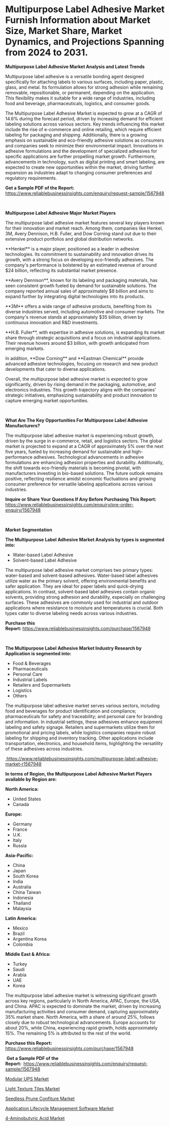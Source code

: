 <p><h1>Multipurpose Label Adhesive Market Furnish Information about Market Size, Market Share, Market Dynamics, and Projections Spanning from 2024 to 2031.</h1></p><p><strong>Multipurpose Label Adhesive Market Analysis and Latest Trends</strong></p>
<p><p>Multipurpose label adhesive is a versatile bonding agent designed specifically for attaching labels to various surfaces, including paper, plastic, glass, and metal. Its formulation allows for strong adhesion while remaining removable, repositionable, or permanent, depending on the application. This flexibility makes it suitable for a wide range of industries, including food and beverage, pharmaceuticals, logistics, and consumer goods.</p><p>The Multipurpose Label Adhesive Market is expected to grow at a CAGR of 14.6% during the forecast period, driven by increasing demand for efficient labeling solutions across various sectors. Key trends influencing this market include the rise of e-commerce and online retailing, which require efficient labeling for packaging and shipping. Additionally, there is a growing emphasis on sustainable and eco-friendly adhesive solutions as consumers and companies seek to minimize their environmental impact. Innovations in adhesive formulations and the development of specialized adhesives for specific applications are further propelling market growth. Furthermore, advancements in technology, such as digital printing and smart labeling, are expected to create new opportunities within the market, driving further expansion as industries adapt to changing consumer preferences and regulatory requirements.</p></p>
<p><strong>Get a Sample PDF of the Report:&nbsp;</strong> <a href="https://www.reliablebusinessinsights.com/enquiry/request-sample/1567948?utm_campaign=1109&utm_medium=2&utm_source=Github&utm_content=ia&utm_term=07122024&utm_id=multipurpose-label-adhesive">https://www.reliablebusinessinsights.com/enquiry/request-sample/1567948</a></p>
<p>&nbsp;</p>
<p><strong>Multipurpose Label Adhesive Major Market Players</strong></p>
<p><p>The multipurpose label adhesive market features several key players known for their innovation and market reach. Among them, companies like Henkel, 3M, Avery Dennison, H.B. Fuller, and Dow Corning stand out due to their extensive product portfolios and global distribution networks.</p><p>**Henkel** is a major player, positioned as a leader in adhesive technologies. Its commitment to sustainability and innovation drives its growth, with a strong focus on developing eco-friendly adhesives. The company's performance is bolstered by an estimated revenue of around $24 billion, reflecting its substantial market presence.</p><p>**Avery Dennison**, known for its labeling and packaging materials, has seen consistent growth fueled by demand for sustainable solutions. The company reported annual sales of approximately $8 billion and aims to expand further by integrating digital technologies into its products.</p><p>**3M** offers a wide range of adhesive products, benefiting from its diverse industries served, including automotive and consumer markets. The company's revenue stands at approximately $35 billion, driven by continuous innovation and R&D investments.</p><p>**H.B. Fuller**, with expertise in adhesive solutions, is expanding its market share through strategic acquisitions and a focus on industrial applications. Their revenue hovers around $3 billion, with growth anticipated from emerging markets.</p><p>In addition, **Dow Corning** and **Eastman Chemical** provide advanced adhesive technologies, focusing on research and new product developments that cater to diverse applications.</p><p>Overall, the multipurpose label adhesive market is expected to grow significantly, driven by rising demand in the packaging, automotive, and electronics industries. This growth trajectory aligns with the companies' strategic initiatives, emphasizing sustainability and product innovation to capture emerging market opportunities.</p></p>
<p>&nbsp;</p>
<p><strong>What Are The Key Opportunities For Multipurpose Label Adhesive Manufacturers?</strong></p>
<p><p>The multipurpose label adhesive market is experiencing robust growth, driven by the surge in e-commerce, retail, and logistics sectors. The global market is projected to expand at a CAGR of approximately 5% over the next five years, fueled by increasing demand for sustainable and high-performance adhesives. Technological advancements in adhesive formulations are enhancing adhesion properties and durability. Additionally, the shift towards eco-friendly materials is becoming pivotal, with manufacturers investing in bio-based solutions. The future outlook remains positive, reflecting resilience amidst economic fluctuations and growing consumer preference for versatile labeling applications across various industries.</p></p>
<p><strong>Inquire or Share Your Questions If Any Before Purchasing This Report:</strong> <a href="https://www.reliablebusinessinsights.com/enquiry/pre-order-enquiry/1567948?utm_campaign=1109&utm_medium=2&utm_source=Github&utm_content=ia&utm_term=07122024&utm_id=multipurpose-label-adhesive">https://www.reliablebusinessinsights.com/enquiry/pre-order-enquiry/1567948</a></p>
<p>&nbsp;</p>
<p><strong>Market Segmentation</strong></p>
<p><strong>The Multipurpose Label Adhesive Market Analysis by types is segmented into:</strong></p>
<p><ul><li>Water-based Label Adhesive</li><li>Solvent-based Label Adhesive</li></ul></p>
<p><p>The multipurpose label adhesive market comprises two primary types: water-based and solvent-based adhesives. Water-based label adhesives utilize water as the primary solvent, offering environmental benefits and safer application. They are ideal for paper labels and quick-drying applications. In contrast, solvent-based label adhesives contain organic solvents, providing strong adhesion and durability, especially on challenging surfaces. These adhesives are commonly used for industrial and outdoor applications where resistance to moisture and temperatures is crucial. Both types cater to diverse labeling needs across various industries.</p></p>
<p><strong>Purchase this Report:&nbsp;</strong><a href="https://www.reliablebusinessinsights.com/purchase/1567948?utm_campaign=1109&utm_medium=2&utm_source=Github&utm_content=ia&utm_term=07122024&utm_id=multipurpose-label-adhesive">https://www.reliablebusinessinsights.com/purchase/1567948</a></p>
<p>&nbsp;</p>
<p><strong>The Multipurpose Label Adhesive Market Industry Research by Application is segmented into:</strong></p>
<p><ul><li>Food & Beverages</li><li>Pharmaceuticals</li><li>Personal Care</li><li>Industrial Labels</li><li>Retailers and Supermarkets</li><li>Logistics</li><li>Others</li></ul></p>
<p><p>The multipurpose label adhesive market serves various sectors, including food and beverages for product identification and compliance; pharmaceuticals for safety and traceability; and personal care for branding and information. In industrial settings, these adhesives enhance equipment labeling and safety signage. Retailers and supermarkets utilize them for promotional and pricing labels, while logistics companies require robust labeling for shipping and inventory tracking. Other applications include transportation, electronics, and household items, highlighting the versatility of these adhesives across industries.</p></p>
<p><a href="https://www.reliablebusinessinsights.com/multipurpose-label-adhesive-market-r1567948?utm_campaign=1109&utm_medium=2&utm_source=Github&utm_content=ia&utm_term=07122024&utm_id=multipurpose-label-adhesive">&nbsp;https://www.reliablebusinessinsights.com/multipurpose-label-adhesive-market-r1567948</a></p>
<p><strong>In terms of Region, the Multipurpose Label Adhesive Market Players available by Region are:</strong></p>
<p>
    <p> <strong> North America: </strong>
        <ul>
            <li>United States</li>
            <li>Canada</li>
        </ul>
        </p> 
    <p> <strong> Europe: </strong>
        <ul>
            <li>Germany</li>
            <li>France</li>
            <li>U.K.</li>
            <li>Italy</li>
            <li>Russia</li>
        </ul>
        </p> 
    <p> <strong> Asia-Pacific: </strong>
        <ul>
            <li>China</li>
            <li>Japan</li>
            <li>South Korea</li>
            <li>India</li>
            <li>Australia</li>
            <li>China Taiwan</li>
            <li>Indonesia</li>
            <li>Thailand</li>
            <li>Malaysia</li>
        </ul>
        </p> 
    <p> <strong> Latin America: </strong>
        <ul>
            <li>Mexico</li>
            <li>Brazil</li>
            <li>Argentina Korea</li>
            <li>Colombia</li>
        </ul>
        </p> 
    <p> <strong> Middle East & Africa: </strong>
        <ul>
            <li>Turkey</li>
            <li>Saudi</li>
            <li>Arabia</li>
            <li>UAE</li>
            <li>Korea</li>
        </ul>
    </p>
    </p>
<p><p>The multipurpose label adhesive market is witnessing significant growth across key regions, particularly in North America, APAC, Europe, the USA, and China. APAC is expected to dominate the market, driven by increasing manufacturing activities and consumer demand, capturing approximately 35% market share. North America, with a share of around 25%, follows closely due to robust technological advancements. Europe accounts for about 20%, while China, experiencing rapid growth, holds approximately 15%. The remaining 5% is attributed to the rest of the world.</p></p>
<p><strong>Purchase this Report: </strong><a href="https://www.reliablebusinessinsights.com/purchase/1567948?utm_campaign=1109&utm_medium=2&utm_source=Github&utm_content=ia&utm_term=07122024&utm_id=multipurpose-label-adhesive">https://www.reliablebusinessinsights.com/purchase/1567948</a></p>
<p>&nbsp;<strong>Get a Sample PDF of the Report:&nbsp;&nbsp;</strong><a href="https://www.reliablebusinessinsights.com/enquiry/request-sample/1567948?utm_campaign=1109&utm_medium=2&utm_source=Github&utm_content=ia&utm_term=07122024&utm_id=multipurpose-label-adhesive">https://www.reliablebusinessinsights.com/enquiry/request-sample/1567948</a></p>
<p><strong></strong></p>
<p><p><a href="https://www.linkedin.com/pulse/explore-modular-ups-markets-growth-trajectory-average-selling-f7kde?utm_campaign=1109&utm_medium=2&utm_source=Github&utm_content=ia&utm_term=07122024&utm_id=multipurpose-label-adhesive">Modular UPS Market</a></p><p><a href="https://issuu.com/reportprime-2/docs/light-texture-tiles-market-size-2030.pptx?utm_campaign=1109&utm_medium=2&utm_source=Github&utm_content=ia&utm_term=07122024&utm_id=multipurpose-label-adhesive">Light Texture Tiles Market</a></p><p><a href="https://issuu.com/reportprime-2/docs/seedless-prune-confiture-market-size-2030.pptx?utm_campaign=1109&utm_medium=2&utm_source=Github&utm_content=ia&utm_term=07122024&utm_id=multipurpose-label-adhesive">Seedless Prune Confiture Market</a></p><p><a href="https://www.linkedin.com/pulse/global-application-lifecycle-management-software-market-xavff?utm_campaign=1109&utm_medium=2&utm_source=Github&utm_content=ia&utm_term=07122024&utm_id=multipurpose-label-adhesive">Application Lifecycle Management Software Market</a></p><p><a href="https://github.com/mcfred89/Market-Research-Report-List-1/blob/main/4-aminobutyric-acid-market.md?utm_campaign=1109&utm_medium=2&utm_source=Github&utm_content=ia&utm_term=07122024&utm_id=multipurpose-label-adhesive">4-Aminobutyric Acid Market</a></p></p>
